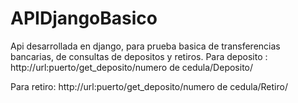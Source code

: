 # APIDjangoBasico
Api desarrollada en django, para prueba basica de transferencias bancarias, de consultas de depositos y retiros.
Para deposito : http://url:puerto/get_deposito/numero de cedula/Deposito/

Para retiro: http://url:puerto/get_deposito/numero de cedula/Retiro/
